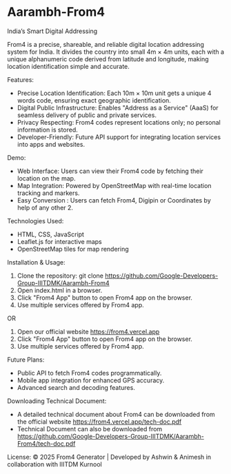 # Aarambh-From4
India’s Smart Digital Addressing

From4 is a precise, shareable, and reliable digital location addressing system for India. 
It divides the country into small 4m × 4m units, each with a unique alphanumeric code derived 
from latitude and longitude, making location identification simple and accurate.

Features:
- Precise Location Identification: Each 10m × 10m unit gets a unique 4 words code, ensuring exact geographic identification.
- Digital Public Infrastructure: Enables "Address as a Service" (AaaS) for seamless delivery of public and private services.
- Privacy Respecting: From4 codes represent locations only; no personal information is stored.
- Developer-Friendly: Future API support for integrating location services into apps and websites.

Demo:
- Web Interface: Users can view their From4 code by fetching their location on the map.
- Map Integration: Powered by OpenStreetMap with real-time location tracking and markers.
- Easy Conversion : Users can fetch From4, Digipin or Coordinates by help of any other 2.

Technologies Used:
- HTML, CSS, JavaScript
- Leaflet.js for interactive maps
- OpenStreetMap tiles for map rendering

Installation & Usage:
1. Clone the repository: git clone https://github.com/Google-Developers-Group-IIITDMK/Aarambh-From4
2. Open index.html in a browser.
3. Click "From4 App" button to open From4 app on the browser.
4. Use multiple services offered by From4 app.

OR

1. Open our official website https://from4.vercel.app
2. Click "From4 App" button to open From4 app on the browser.
3. Use multiple services offered by From4 app.

Future Plans:
- Public API to fetch From4 codes programmatically.
- Mobile app integration for enhanced GPS accuracy.
- Advanced search and decoding features.

Downloading Technical Document:
- A detailed technical document about From4 can be downloaded from the official website https://from4.vercel.app/tech-doc.pdf
- Technical Document can also be downloaded from https://github.com/Google-Developers-Group-IIITDMK/Aarambh-From4/tech-doc.pdf

License:
© 2025 From4 Generator | Developed by Ashwin & Animesh in collaboration with IIITDM Kurnool
